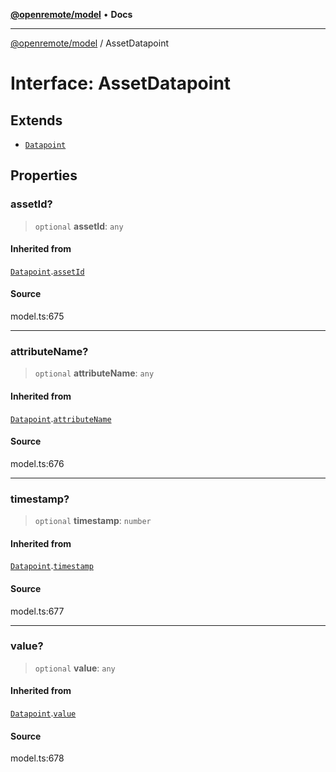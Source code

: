 [**@openremote/model**](../README.md) • **Docs**

***

[@openremote/model](../globals.md) / AssetDatapoint

# Interface: AssetDatapoint

## Extends

- [`Datapoint`](Datapoint.md)

## Properties

### assetId?

> `optional` **assetId**: `any`

#### Inherited from

[`Datapoint`](Datapoint.md).[`assetId`](Datapoint.md#assetid)

#### Source

model.ts:675

***

### attributeName?

> `optional` **attributeName**: `any`

#### Inherited from

[`Datapoint`](Datapoint.md).[`attributeName`](Datapoint.md#attributename)

#### Source

model.ts:676

***

### timestamp?

> `optional` **timestamp**: `number`

#### Inherited from

[`Datapoint`](Datapoint.md).[`timestamp`](Datapoint.md#timestamp)

#### Source

model.ts:677

***

### value?

> `optional` **value**: `any`

#### Inherited from

[`Datapoint`](Datapoint.md).[`value`](Datapoint.md#value)

#### Source

model.ts:678
